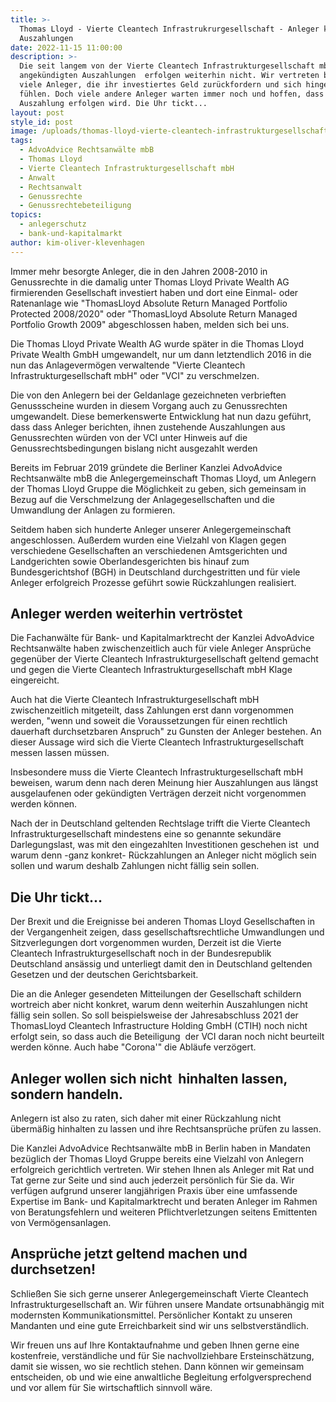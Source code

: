 ```yaml
---
title: >-
  Thomas Lloyd - Vierte Cleantech Infrastrukrurgesellschaft - Anleger klagen auf
  Auszahlungen
date: 2022-11-15 11:00:00
description: >-
  Die seit langem von der Vierte Cleantech Infrastrukturgesellschaft mbH (VCI)
  angekündigten Auszahlungen  erfolgen weiterhin nicht. Wir vertreten bereits
  viele Anleger, die ihr investiertes Geld zurückfordern und sich hingehalten
  fühlen. Doch viele andere Anleger warten immer noch und hoffen, dass eine
  Auszahlung erfolgen wird. Die Uhr tickt... 
layout: post
style_id: post
image: /uploads/thomas-lloyd-vierte-cleantech-infrastrukturgesellschaft.png
tags:
  - AdvoAdvice Rechtsanwälte mbB
  - Thomas Lloyd
  - Vierte Cleantech Infrastrukturgesellschaft mbH
  - Anwalt
  - Rechtsanwalt
  - Genussrechte
  - Genussrechtebeteiligung
topics:
  - anlegerschutz
  - bank-und-kapitalmarkt
author: kim-oliver-klevenhagen
---
```

Immer mehr besorgte Anleger, die in den Jahren 2008-2010 in Genussrechte in die damalig unter Thomas Lloyd Private Wealth AG firmierenden Gesellschaft investiert haben und dort eine Einmal- oder Ratenanlage wie "ThomasLloyd Absolute Return Managed Portfolio Protected 2008/2020" oder "ThomasLloyd Absolute Return Managed Portfolio Growth 2009" abgeschlossen haben, melden sich bei uns.

Die Thomas Lloyd Private Wealth AG wurde später in die Thomas Lloyd Private Wealth GmbH umgewandelt, nur um dann letztendlich 2016 in die nun das Anlagevermögen verwaltende "Vierte Cleantech Infrastrukturgesellschaft mbH" oder "VCI" zu verschmelzen.

Die von den Anlegern bei der Geldanlage gezeichneten verbrieften Genussscheine wurden in diesem Vorgang auch zu Genussrechten umgewandelt. Diese bemerkenswerte Entwicklung hat nun dazu geführt, dass dass Anleger berichten, ihnen zustehende Auszahlungen aus Genussrechten würden von der VCI unter Hinweis auf die Genussrechtsbedingungen bislang nicht ausgezahlt werden

Bereits im Februar 2019 gründete die Berliner Kanzlei AdvoAdvice Rechtsanwälte mbB die Anlegergemeinschaft Thomas Lloyd, um Anlegern der Thomas Lloyd Gruppe die Möglichkeit zu geben, sich gemeinsam in Bezug auf die Verschmelzung der Anlagegesellschaften und die Umwandlung der Anlagen zu formieren.

Seitdem haben sich hunderte Anleger unserer Anlegergemeinschaft angeschlossen. Au&szlig;erdem wurden eine Vielzahl von Klagen gegen verschiedene Gesellschaften an verschiedenen Amtsgerichten und Landgerichten sowie Oberlandesgerichten bis hinauf zum Bundesgerichtshof (BGH) in Deutschland durchgestritten und für viele Anleger erfolgreich Prozesse geführt sowie Rückzahlungen realisiert.

## Anleger werden weiterhin vertröstet

Die Fachanwälte für Bank- und Kapitalmarktrecht der Kanzlei AdvoAdvice Rechtsanwälte haben zwischenzeitlich auch für viele Anleger Ansprüche gegenüber der Vierte Cleantech Infrastrukturgesellschaft geltend gemacht und gegen die Vierte Cleantech Infrastrukturgesellschaft mbH Klage eingereicht.

Auch hat die Vierte Cleantech Infrastrukturgesellschaft mbH zwischenzeitlich mitgeteilt, dass Zahlungen erst dann vorgenommen werden, "wenn und soweit die Voraussetzungen für einen rechtlich dauerhaft durchsetzbaren Anspruch" zu Gunsten der Anleger bestehen. An dieser Aussage wird sich die Vierte Cleantech Infrastrukturgesellschaft messen lassen müssen.

Insbesondere muss die Vierte Cleantech Infrastrukturgesellschaft mbH beweisen, warum denn nach deren Meinung hier Auszahlungen aus längst ausgelaufenen oder gekündigten Verträgen derzeit nicht vorgenommen werden können.&nbsp;

Nach der in Deutschland geltenden Rechtslage trifft die Vierte Cleantech Infrastrukturgesellschaft mindestens eine so genannte sekundäre Darlegungslast, was mit den eingezahlten Investitionen geschehen ist&nbsp; und warum denn -ganz konkret- Rückzahlungen an Anleger nicht möglich sein sollen und warum deshalb Zahlungen nicht fällig sein sollen.&nbsp;

## Die Uhr tickt...

Der Brexit und die Ereignisse bei anderen Thomas Lloyd Gesellschaften in der Vergangenheit zeigen, dass gesellschaftsrechtliche Umwandlungen und Sitzverlegungen dort vorgenommen wurden, Derzeit ist die Vierte Cleantech Infrastrukturgesellschaft noch in der Bundesrepublik Deutschland ansässig und unterliegt damit den in Deutschland geltenden Gesetzen und der deutschen Gerichtsbarkeit.&nbsp;

Die an die Anleger gesendeten Mitteilungen der Gesellschaft schildern wortreich aber nicht konkret, warum denn weiterhin Auszahlungen nicht fällig sein sollen. So soll beispielsweise der Jahresabschluss 2021 der ThomasLloyd Cleantech Infrastructure Holding GmbH (CTIH) noch nicht erfolgt sein, so dass auch die Beteiligung&nbsp; der VCI daran noch nicht beurteilt werden könne. Auch habe "Corona'" die Abläufe verzögert.

## Anleger wollen sich nicht&nbsp; hinhalten lassen, sondern handeln.

Anlegern ist also zu raten, sich daher mit einer Rückzahlung nicht übermä&szlig;ig hinhalten zu lassen und ihre Rechtsansprüche prüfen zu lassen.

Die Kanzlei AdvoAdvice Rechtsanwälte mbB in Berlin haben in Mandaten bezüglich der Thomas Lloyd Gruppe bereits eine Vielzahl von Anlegern erfolgreich gerichtlich vertreten. Wir stehen Ihnen als Anleger mit Rat und Tat gerne zur Seite und sind auch jederzeit persönlich für Sie da. Wir verfügen aufgrund unserer langjährigen Praxis über eine umfassende Expertise im Bank- und Kapitalmarktrecht und beraten Anleger im Rahmen von Beratungsfehlern und weiteren Pflichtverletzungen seitens Emittenten von Vermögensanlagen.

## Ansprüche jetzt geltend machen und durchsetzen\!&nbsp;

Schlie&szlig;en Sie sich gerne unserer Anlegergemeinschaft Vierte Cleantech Infrastrukturgesellschaft an. Wir führen unsere Mandate ortsunabhängig mit modernsten Kommunikationsmittel. Persönlicher Kontakt zu unseren Mandanten und eine gute Erreichbarkeit sind wir uns selbstverständlich.

Wir freuen uns auf Ihre Kontaktaufnahme und geben Ihnen gerne eine kostenfreie, verständliche und für Sie nachvollziehbare Ersteinschätzung, damit sie wissen, wo sie rechtlich stehen. Dann können wir gemeinsam entscheiden, ob und wie eine anwaltliche Begleitung erfolgversprechend und vor allem für Sie wirtschaftlich sinnvoll wäre.